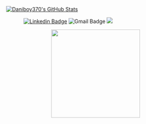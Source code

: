 <!-- </a> USE THE CODE BELOW AS IT ADDS MORE COUNTS TO THE USER !!! -->
<a href="https://github.com/anuraghazra/github-readme-stats#gh-light-mode-only">
<img src="https://github-readme-stats.vercel.app/api?username=daniboy370&show_icons=true&count_private=true&include_all_commits=true&include_orgs=true&exclude_repo=github-readme-stats&theme=gruvbox" alt="Daniboy370's GitHub Stats" />
</a>

<!-- ![Daniboy370's GitHub stats](https://github-readme-stats-git-daniboy370.vercel.app/api?username=daniboy370&show_icons=true&theme=radical) -->

&nbsp; &nbsp; &nbsp; &nbsp; &nbsp; &nbsp; 
[![Linkedin Badge](https://img.shields.io/badge/-Daniel_Engelsman-blue?style=flat-square&logo=Linkedin&logoColor=white&link=https://www.linkedin.com/in/daniel-engelsman/)](https://www.linkedin.com/in/daniel-engelsman/) 
![Gmail Badge](https://img.shields.io/badge/-Dengelsm@campus.haifa.ac.il-c14438?style=flat-square&logo=Gmail&logoColor=white&link=mailto:Dengelsm@campus.haifa.ac.il) 
[![](https://img.shields.io/badge/🌠-Kaggle-brightgreen)](https://www.kaggle.com/daniboy370)

&nbsp; &nbsp; &nbsp; &nbsp;&nbsp; &nbsp; &nbsp; &nbsp; &nbsp; &nbsp; &nbsp; &nbsp; &nbsp; &nbsp; &nbsp; &nbsp; <img src='https://media1.tenor.com/images/69526a37d84d274e6e01da07bf0ed0b5/tenor.gif?itemid=4691438' width=240 />
